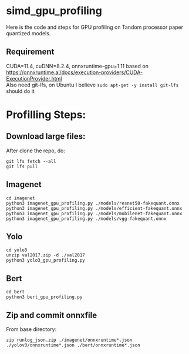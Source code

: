 # simd_gpu_profiling
Here is the code and steps for GPU profiling on Tandom processor paper quantized models.

## Requirement
CUDA=11.4, cuDNN=8.2.4, onnxruntime-gpu=1.11 based on https://onnxruntime.ai/docs/execution-providers/CUDA-ExecutionProvider.html \
Also need git-lfs, on Ubuntu I believe ```sudo apt-get -y install git-lfs``` should do it

# Profilling Steps:
## Download large files:
After clone the repo, do:
```console
git lfs fetch --all
git lfs pull
```

## Imagenet
```console
cd imagenet
python3 imagenet_gpu_profiling.py ./models/resnet50-fakequant.onnx
python3 imagenet_gpu_profiling.py ./models/efficient-fakequant.onnx
python3 imagenet_gpu_profiling.py ./models/mobilenet-fakequant.onnx 
python3 imagenet_gpu_profiling.py ./models/vgg-fakequant.onnx
```

## Yolo
```console
cd yolo3
unzip val2017.zip -d ./val2017
python3 yolo3_gpu_profiling.py
```

## Bert
```console
cd bert
python3 bert_gpu_profiling.py
```

## Zip and commit onnxfile
From base directory:
```console
zip runlog_json.zip ./imagenet/onnxruntime*.json ./yolov3/onnxruntime*.json ./bert/onnxruntime*.json
```
